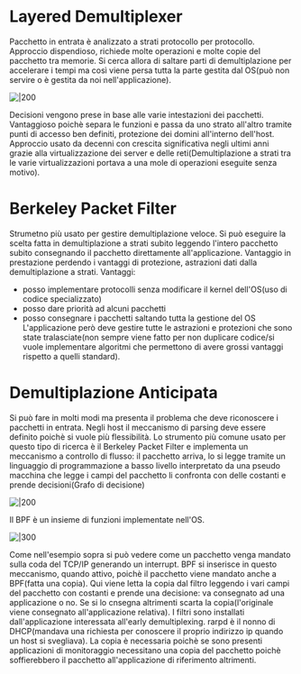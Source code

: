 # Layered Demultiplexer
Pacchetto in entrata è analizzato a strati protocollo per protocollo. Approccio dispendioso, richiede molte operazioni e molte copie del pacchetto tra memorie. Si cerca allora di saltare parti di demultiplazione per accelerare i tempi ma così viene persa tutta la parte gestita dal OS(può non servire o è gestita da noi nell'applicazione).

![|200](https://i.imgur.com/yaZlAfT.png)

Decisioni vengono prese in base alle varie intestazioni dei pacchetti. Vantaggioso poichè separa le funzioni e passa da uno strato all'altro tramite punti di accesso ben definiti, protezione dei domini all'interno dell'host.
Approccio usato da decenni con crescita significativa negli ultimi anni grazie alla virtualizzazione dei server e delle reti(Demultiplazione a strati tra le varie virtualizzazioni portava a una mole di operazioni eseguite senza motivo).
# Berkeley Packet Filter
Strumetno più usato per gestire demultiplazione veloce. Si può eseguire la scelta fatta in demultiplazione a strati subito leggendo l'intero pacchetto subito consegnando il pacchetto direttamente all'applicazione. Vantaggio in prestazione perdendo i vantaggi di protezione, astrazioni dati dalla demultiplazione a strati.
Vantaggi: 
- posso implementare protocolli senza modificare il kernel dell'OS(uso di codice specializzato)
- posso dare priorità ad alcuni pacchetti
- posso consegnare i pacchetti saltando tutta la gestione del OS
L'applicazione però deve gestire tutte le astrazioni e protezioni che sono state tralasciate(non sempre viene fatto per non duplicare codice/si vuole implementare algoritmi che permettono di avere grossi vantaggi rispetto a quelli standard).

# Demultiplazione Anticipata
Si può fare in molti modi ma presenta il problema che deve riconoscere i pacchetti in entrata. Negli host il meccanismo di parsing deve essere definito poichè si vuole più flessibilità. Lo strumento più comune usato per questo tipo di ricerca è il Berkeley Packet Filter e implementa un meccanismo a controllo di flusso: il pacchetto arriva, lo si legge tramite un linguaggio di programmazione a basso livello interpretato da una pseudo macchina che legge i campi del pacchetto li confronta con delle costanti e prende decisioni(Grafo di decisione)

![|200](https://i.imgur.com/C8ZWrpM.png)

Il BPF è un insieme di funzioni implementate nell'OS.

![|300](https://i.imgur.com/RKDqqZU.png)

Come nell'esempio sopra si può vedere come un pacchetto venga mandato sulla coda del TCP/IP generando un interrupt. BPF si inserisce in questo meccanismo, quando attivo, poichè il pacchetto viene mandato anche a BPF(fatta una copia). Qui viene letta la copia dal filtro leggendo i vari campi del pacchetto con costanti e prende una decisione: va consegnato ad una applicazione o no. Se si lo cnsegna altrimenti scarta la copia(l'originale viene consegnato all'applicazione relativa). I filtri sono installati dall'applicazione interessata all'early demultiplexing.
rarpd è il nonno di DHCP(mandava una richiesta per conoscere il proprio indirizzo ip quando un host si svegliava).
La copia è necessaria poichè se sono presenti applicazioni di monitoraggio necessitano una copia del pacchetto poichè soffierebbero il pacchetto all'applicazione di riferimento altrimenti.